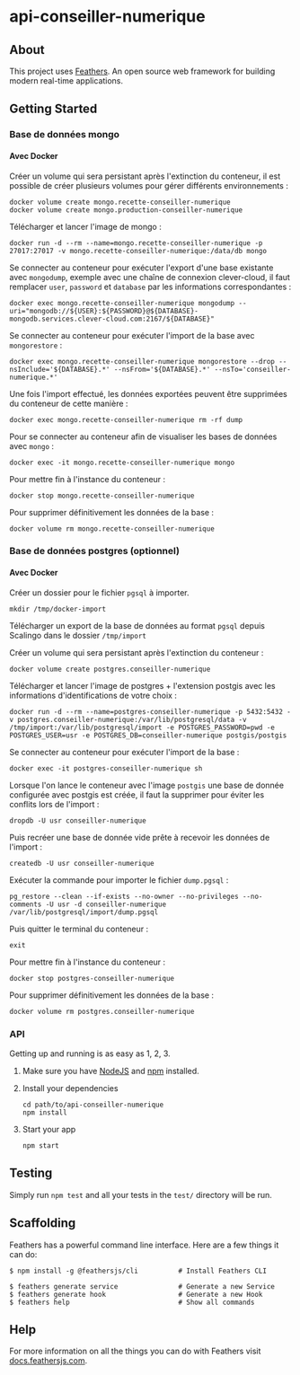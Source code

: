 # api-conseiller-numerique

## About

This project uses [Feathers](http://feathersjs.com). An open source web framework for building modern real-time applications.

## Getting Started

### Base de données mongo

#### Avec Docker

Créer un volume qui sera persistant après l'extinction du conteneur, il est possible de créer plusieurs volumes pour gérer différents environnements :

```shell
docker volume create mongo.recette-conseiller-numerique
docker volume create mongo.production-conseiller-numerique
```

Télécharger et lancer l'image de mongo :

```shell
docker run -d --rm --name=mongo.recette-conseiller-numerique -p 27017:27017 -v mongo.recette-conseiller-numerique:/data/db mongo
```

Se connecter au conteneur pour exécuter l'export d'une base existante avec `mongodump`, exemple avec une chaîne de connexion clever-cloud, il faut remplacer `user`, `password` et `database` par les informations correspondantes :

```shell
docker exec mongo.recette-conseiller-numerique mongodump --uri="mongodb://${USER}:${PASSWORD}@${DATABASE}-mongodb.services.clever-cloud.com:2167/${DATABASE}"
```

Se connecter au conteneur pour exécuter l'import de la base avec `mongorestore` :

```shell
docker exec mongo.recette-conseiller-numerique mongorestore --drop --nsInclude='${DATABASE}.*' --nsFrom='${DATABASE}.*' --nsTo='conseiller-numerique.*'
```

Une fois l'import effectué, les données exportées peuvent être supprimées du conteneur de cette manière :

```shell
docker exec mongo.recette-conseiller-numerique rm -rf dump
```

Pour se connecter au conteneur afin de visualiser les bases de données avec `mongo` :

```shell
docker exec -it mongo.recette-conseiller-numerique mongo
```

Pour mettre fin à l'instance du conteneur :

```shell
docker stop mongo.recette-conseiller-numerique
```

Pour supprimer définitivement les données de la base :

```shell
docker volume rm mongo.recette-conseiller-numerique
```

### Base de données postgres (optionnel)

#### Avec Docker

Créer un dossier pour le fichier `pgsql` à importer.

```shell
mkdir /tmp/docker-import
```

Télécharger un export de la base de données au format `pgsql` depuis Scalingo dans le dossier `/tmp/import`

Créer un volume qui sera persistant après l'extinction du conteneur :

```shell
docker volume create postgres.conseiller-numerique
```

Télécharger et lancer l'image de postgres + l'extension postgis avec les informations d'identifications de votre choix :

```shell
docker run -d --rm --name=postgres-conseiller-numerique -p 5432:5432 -v postgres.conseiller-numerique:/var/lib/postgresql/data -v /tmp/import:/var/lib/postgresql/import -e POSTGRES_PASSWORD=pwd -e POSTGRES_USER=usr -e POSTGRES_DB=conseiller-numerique postgis/postgis
```

Se connecter au conteneur pour exécuter l'import de la base :

```shell
docker exec -it postgres-conseiller-numerique sh
```

Lorsque l'on lance le conteneur avec l'image `postgis` une base de donnée configurée avec postgis est créée, il faut la supprimer pour éviter les conflits lors de l'import :

```shell
dropdb -U usr conseiller-numerique
```

Puis recréer une base de donnée vide prête à recevoir les données de l'import :

```shell
createdb -U usr conseiller-numerique
```

Exécuter la commande pour importer le fichier `dump.pgsql` :

```shell
pg_restore --clean --if-exists --no-owner --no-privileges --no-comments -U usr -d conseiller-numerique /var/lib/postgresql/import/dump.pgsql
```

Puis quitter le terminal du conteneur :

```shell
exit
```

Pour mettre fin à l'instance du conteneur :

```shell
docker stop postgres-conseiller-numerique
```

Pour supprimer définitivement les données de la base :

```shell
docker volume rm postgres.conseiller-numerique
```

### API

Getting up and running is as easy as 1, 2, 3.

1. Make sure you have [NodeJS](https://nodejs.org/) and [npm](https://www.npmjs.com/) installed.
2. Install your dependencies

    ```
    cd path/to/api-conseiller-numerique
    npm install
    ```

3. Start your app

    ```
    npm start
    ```

## Testing

Simply run `npm test` and all your tests in the `test/` directory will be run.

## Scaffolding

Feathers has a powerful command line interface. Here are a few things it can do:

```
$ npm install -g @feathersjs/cli          # Install Feathers CLI

$ feathers generate service               # Generate a new Service
$ feathers generate hook                  # Generate a new Hook
$ feathers help                           # Show all commands
```

## Help

For more information on all the things you can do with Feathers visit [docs.feathersjs.com](http://docs.feathersjs.com).
